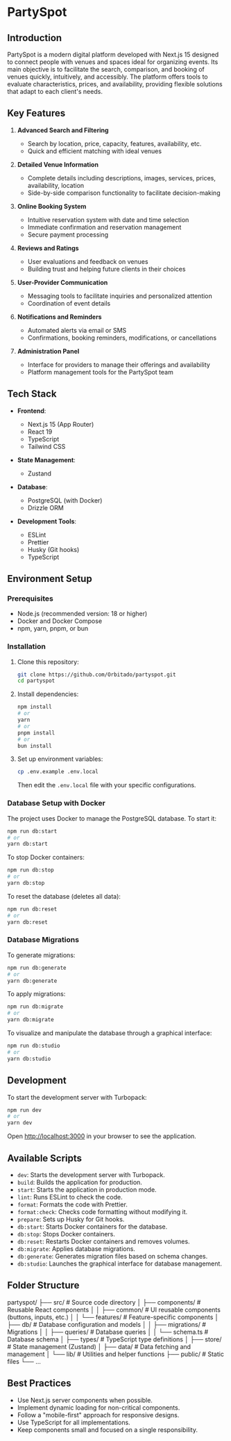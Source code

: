# PartySpot

## Introduction

PartySpot is a modern digital platform developed with Next.js 15 designed to connect people with venues and spaces ideal for organizing events. Its main objective is to facilitate the search, comparison, and booking of venues quickly, intuitively, and accessibly. The platform offers tools to evaluate characteristics, prices, and availability, providing flexible solutions that adapt to each client's needs.

## Key Features

1. **Advanced Search and Filtering**

   - Search by location, price, capacity, features, availability, etc.
   - Quick and efficient matching with ideal venues

2. **Detailed Venue Information**

   - Complete details including descriptions, images, services, prices, availability, location
   - Side-by-side comparison functionality to facilitate decision-making

3. **Online Booking System**

   - Intuitive reservation system with date and time selection
   - Immediate confirmation and reservation management
   - Secure payment processing

4. **Reviews and Ratings**

   - User evaluations and feedback on venues
   - Building trust and helping future clients in their choices

5. **User-Provider Communication**

   - Messaging tools to facilitate inquiries and personalized attention
   - Coordination of event details

6. **Notifications and Reminders**

   - Automated alerts via email or SMS
   - Confirmations, booking reminders, modifications, or cancellations

7. **Administration Panel**
   - Interface for providers to manage their offerings and availability
   - Platform management tools for the PartySpot team

## Tech Stack

- **Frontend**:
  - Next.js 15 (App Router)
  - React 19
  - TypeScript
  - Tailwind CSS
- **State Management**:
  - Zustand
- **Database**:

  - PostgreSQL (with Docker)
  - Drizzle ORM

- **Development Tools**:
  - ESLint
  - Prettier
  - Husky (Git hooks)
  - TypeScript

## Environment Setup

### Prerequisites

- Node.js (recommended version: 18 or higher)
- Docker and Docker Compose
- npm, yarn, pnpm, or bun

### Installation

1. Clone this repository:

   ```bash
   git clone https://github.com/Orbitado/partyspot.git
   cd partyspot
   ```

2. Install dependencies:

   ```bash
   npm install
   # or
   yarn
   # or
   pnpm install
   # or
   bun install
   ```

3. Set up environment variables:

   ```bash
   cp .env.example .env.local
   ```

   Then edit the `.env.local` file with your specific configurations.

### Database Setup with Docker

The project uses Docker to manage the PostgreSQL database. To start it:

```bash
npm run db:start
# or
yarn db:start
```

To stop Docker containers:

```bash
npm run db:stop
# or
yarn db:stop
```

To reset the database (deletes all data):

```bash
npm run db:reset
# or
yarn db:reset
```

### Database Migrations

To generate migrations:

```bash
npm run db:generate
# or
yarn db:generate
```

To apply migrations:

```bash
npm run db:migrate
# or
yarn db:migrate
```

To visualize and manipulate the database through a graphical interface:

```bash
npm run db:studio
# or
yarn db:studio
```

## Development

To start the development server with Turbopack:

```bash
npm run dev
# or
yarn dev
```

Open [http://localhost:3000](http://localhost:3000) in your browser to see the application.

## Available Scripts

- `dev`: Starts the development server with Turbopack.
- `build`: Builds the application for production.
- `start`: Starts the application in production mode.
- `lint`: Runs ESLint to check the code.
- `format`: Formats the code with Prettier.
- `format:check`: Checks code formatting without modifying it.
- `prepare`: Sets up Husky for Git hooks.
- `db:start`: Starts Docker containers for the database.
- `db:stop`: Stops Docker containers.
- `db:reset`: Restarts Docker containers and removes volumes.
- `db:migrate`: Applies database migrations.
- `db:generate`: Generates migration files based on schema changes.
- `db:studio`: Launches the graphical interface for database management.

## Folder Structure

partyspot/
├── src/ # Source code directory
│ ├── components/ # Reusable React components
│ │ ├── common/ # UI reusable components (buttons, inputs, etc.)
│ │ └── features/ # Feature-specific components
│ ├── db/ # Database configuration and models
│ │ ├── migrations/ # Migrations
│ │ ├── queries/ # Database queries
│ │ └── schema.ts # Database schema
│ ├── types/ # TypeScript type definitions
│ ├── store/ # State management (Zustand)
│ ├── data/ # Data fetching and management
│ └── lib/ # Utilities and helper functions
├── public/ # Static files
└── ...

## Best Practices

- Use Next.js server components when possible.
- Implement dynamic loading for non-critical components.
- Follow a "mobile-first" approach for responsive designs.
- Use TypeScript for all implementations.
- Keep components small and focused on a single responsibility.
